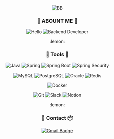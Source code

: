 <div align="center">

![BB](https://github.com/user-attachments/assets/d32b7a62-f79b-473f-9ebc-a9f72e631a22)

### 	:yellow_heart: ABOUNT ME	:yellow_heart:
![Hello](https://img.shields.io/badge/Hello-I%27m%20Seo--Jeong%20Yu-yellow?style=for-the-badge&logoColor=black&labelColor=white)
![Backend Developer](https://img.shields.io/badge/Backend%20Developer-%E2%9C%94-yellow?style=for-the-badge&logoColor=black&labelColor=white)

<p>    :lemon:    </p>

### 	:wrench: Tools	:wrench:
![Java](https://img.shields.io/badge/Java-ED8B00?style=for-the-badge&logo=openjdk&logoColor=white)
![Spring](https://img.shields.io/badge/Spring-6DB33F?style=for-the-badge&logo=spring&logoColor=white)
![Spring Boot](https://img.shields.io/badge/Spring%20Boot-6DB33F?style=for-the-badge&logo=Spring%20Boot&logoColor=white)
![Spring Security](https://img.shields.io/badge/Spring_Security-6DB33F?style=for-the-badge&logo=Spring-Security&logoColor=white)

![MySQL](https://img.shields.io/badge/MySQL-00000F?style=for-the-badge&logo=mysql&logoColor=white)
![PostgreSQL](https://img.shields.io/badge/PostgreSQL-316192?style=for-the-badge&logo=postgresql&logoColor=white)
![Oracle](https://img.shields.io/badge/Oracle-F80000?style=for-the-badge&logo=oracle&logoColor=black)
![Redis](https://img.shields.io/badge/redis-%23DD0031?style=for-the-badge&logo=redis&logoColor=white)

![Docker](https://img.shields.io/badge/docker-2496ED?style=for-the-badge&logo=docker&logoColor=white)

![Git](https://img.shields.io/badge/GIT-E44C30?style=for-the-badge&logo=git&logoColor=white)
![Slack](https://img.shields.io/badge/Slack-4A154B?style=for-the-badge&logo=slack&logoColor=white)
![Notion](https://img.shields.io/badge/Notion-000000?style=for-the-badge&logo=notion&logoColor=white)

<p>    :lemon:    </p>

### :truck: Contact	:package:
[![Gmail Badge](https://img.shields.io/badge/Gmail-d14836?style=for-the-badge&logo=Gmail&logoColor=white&link=mailto:bbwest0709@gmail.com)](mailto:bbwest0709@gmail.com)

